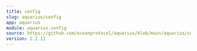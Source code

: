 ```yaml
---
title: config
slug: aquarius/config
app: aquarius
module: aquarius.config
source: https://github.com/oceanprotocol/aquarius/blob/main/aquarius/config.py
version: 2.2.11
---
```

